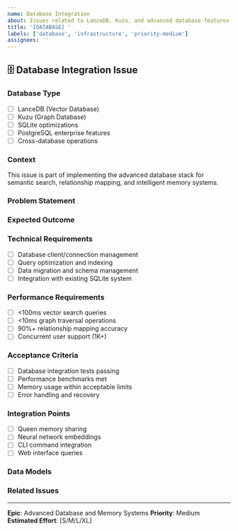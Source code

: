 ```yaml
---
name: Database Integration
about: Issues related to LanceDB, Kuzu, and advanced database features
title: '[DATABASE] '
labels: ['database', 'infrastructure', 'priority-medium']
assignees: ''
---
```


## 🗄️ Database Integration Issue

### **Database Type**
- [ ] LanceDB (Vector Database)
- [ ] Kuzu (Graph Database)
- [ ] SQLite optimizations
- [ ] PostgreSQL enterprise features
- [ ] Cross-database operations

### **Context**
This issue is part of implementing the advanced database stack for semantic search, relationship mapping, and intelligent memory systems.

### **Problem Statement**
<!-- Describe what database functionality needs to be implemented -->

### **Expected Outcome**
<!-- What database operations should work after implementation -->

### **Technical Requirements**
- [ ] Database client/connection management
- [ ] Query optimization and indexing
- [ ] Data migration and schema management
- [ ] Integration with existing SQLite system

### **Performance Requirements**
- [ ] <100ms vector search queries
- [ ] <10ms graph traversal operations
- [ ] 90%+ relationship mapping accuracy
- [ ] Concurrent user support (1K+)

### **Acceptance Criteria**
- [ ] Database integration tests passing
- [ ] Performance benchmarks met
- [ ] Memory usage within acceptable limits
- [ ] Error handling and recovery

### **Integration Points**
- [ ] Queen memory sharing
- [ ] Neural network embeddings
- [ ] CLI command integration
- [ ] Web interface queries

### **Data Models**
<!-- Describe schemas, indexes, relationships -->

### **Related Issues**
<!-- Link to other database issues -->

---
**Epic**: Advanced Database and Memory Systems
**Priority**: Medium
**Estimated Effort**: [S/M/L/XL]